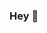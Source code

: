 ### Hey 👋

<!--
**Sensei-911/Sensei-911** is a ✨ _special_ ✨ repository because its `README.md` (this file) appears on your GitHub profile.

Here are some ideas to get you started:

- 🔭 I’m currently working on ...Student
- 🌱 I’m currently learning ...Javascript
- 👯 I’m looking to collaborate on ...
- 🤔 I’m looking for help with ...Css
- 💬 Ask me about ...Discord.js
- 📫 How to reach me: ...Discord `Sensei#0001
- 😄 Pronouns: ...He/Him
- ⚡ Fun fact: ...
-->
